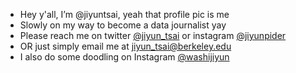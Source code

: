 - Hey y'all, I’m @jiyuntsai, yeah that profile pic is me
- Slowly on my way to become a data journalist yay
- Please reach me on twitter [@jiyun_tsai](https://twitter.com/jiyun_tsai) or instagram [@jiyunpider](https://www.instagram.com/jiyunpider/)
- OR just simply email me at jiyun_tsai@berkeley.edu 
- I also do some doodling on Instagram [@washijiyun](https://www.instagram.com/washijiyun/)

<!-- NOTE
1. # means h1 and ## means h2, all the way to h6
2. Italics: add astrid or underscore on both sides, e.g. *WORDS* or _WORDS_
3. Bold: add two astrid or two underscore on both sides, e.g. **WORDS** or __WORDS__
4. You can also combine them together.
5. If you want to do unordered list, use astrid, e.g. *Item One (tab) *Item Two
6. Upload image: 
    a. upload an image on GitHub (upload a new file)
    b. put the reference link in the file
    c. add alt text for the image 
    d. it should be like this: !['name of the image', 'alt text'](/path/path1.jpg) OR from a URL src: ![site.jpg]
-->
